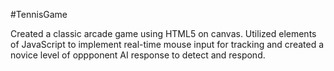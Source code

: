 #TennisGame

Created a classic arcade game using HTML5 on canvas. Utilized elements of JavaScript to implement real-time mouse input for tracking and created a novice level of oppponent AI response to detect and respond.
